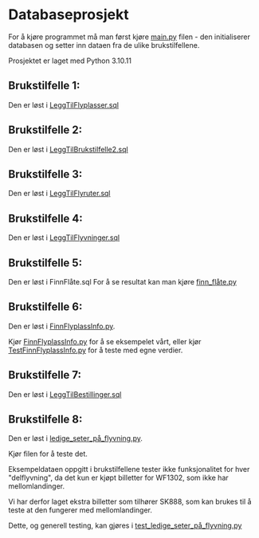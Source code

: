 # Databaseprosjekt

For å kjøre programmet må man først kjøre [main.py](/main.py) filen - den initialiserer databasen og setter inn dataen fra de ulike brukstilfellene.

Prosjektet er laget med Python 3.10.11

## Brukstilfelle 1:

Den er løst i [LeggTilFlyplasser.sql](/LeggTilFlyplasser.sql)

## Brukstilfelle 2:

Den er løst i [LeggTilBrukstilfelle2.sql](/LeggTilBrukstilfelle%202.sql)

## Brukstilfelle 3:

Den er løst i [LeggTilFlyruter.sql](/LeggTilFlyruter.sql)

## Brukstilfelle 4:

Den er løst i [LeggTilFlyvninger.sql](/LeggTilFlyvninger.sql)

## Brukstilfelle 5:

Den er løst i FinnFlåte.sql
For å se resultat kan man kjøre [finn_flåte.py](/finn_flåte.py)

## Brukstilfelle 6:

Den er løst i [FinnFlyplassInfo.py](/FinnFlyplassInfo.py).

Kjør [FinnFlyplassInfo.py](/FinnFlyplassInfo.py) for å se eksempelet vårt, eller kjør [TestFinnFlyplassInfo.py](/TestFinnFlyplassInfo.py) for å teste med egne verdier.

## Brukstilfelle 7:

Den er løst i [LeggTilBestillinger.sql](/LeggTilBestillinger.sql)

## Brukstilfelle 8:

Den er løst i [ledige_seter_på_flyvning.py](/ledige_seter_på_flyvning.py).

Kjør filen for å teste det.

Eksempeldataen oppgitt i brukstilfellene tester ikke funksjonalitet for hver "delflyvning",
da det kun er kjøpt billetter for WF1302, som ikke har mellomlandinger.

Vi har derfor laget ekstra billetter som tilhører SK888, som kan brukes til å teste at den fungerer med mellomlandinger.

Dette, og generell testing, kan gjøres i [test_ledige_seter_på_flyvning.py](/test_ledige_seter_på_flyvning.py)
